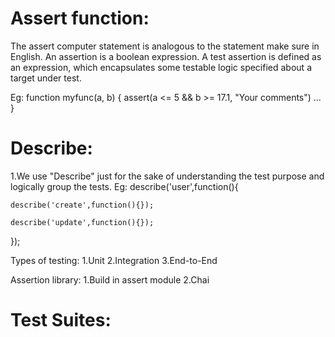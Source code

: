 
# Assert function:
The assert computer statement is analogous to the statement make sure in English.
An assertion is a boolean expression.
A test assertion is defined as an expression, which encapsulates some testable logic specified about a target under test.

Eg:
function myfunc(a, b)
{
     assert(a <= 5 && b >= 17.1, "Your comments")
     …
}

# Describe:
1.We use "Describe"  just  for the sake of understanding   the test purpose and
logically group the tests.
Eg:
describe('user',function(){
    
    describe('create',function(){});
    
    describe('update',function(){});


});

Types of testing: 
1.Unit 
2.Integration
3.End-to-End

Assertion library:
1.Build in assert module
2.Chai

# Test Suites:
